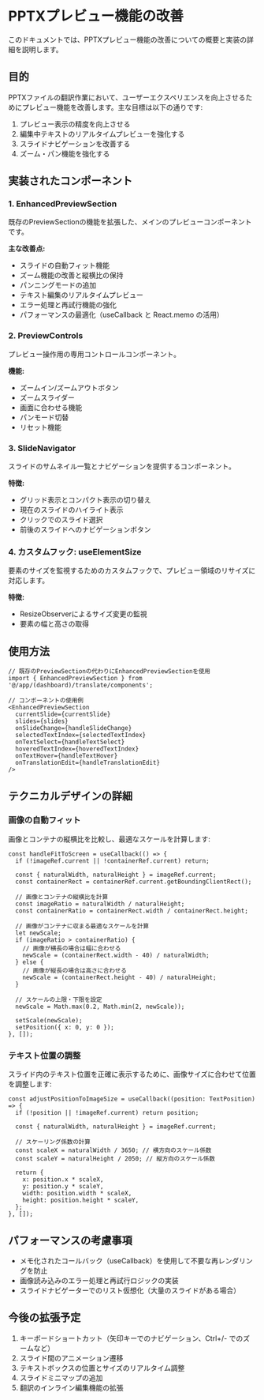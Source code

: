 # PPTXプレビュー機能の改善

このドキュメントでは、PPTXプレビュー機能の改善についての概要と実装の詳細を説明します。

## 目的

PPTXファイルの翻訳作業において、ユーザーエクスペリエンスを向上させるためにプレビュー機能を改善します。主な目標は以下の通りです:

1. プレビュー表示の精度を向上させる
2. 編集中テキストのリアルタイムプレビューを強化する
3. スライドナビゲーションを改善する
4. ズーム・パン機能を強化する

## 実装されたコンポーネント

### 1. EnhancedPreviewSection

既存のPreviewSectionの機能を拡張した、メインのプレビューコンポーネントです。

**主な改善点:**
- スライドの自動フィット機能
- ズーム機能の改善と縦横比の保持
- パンニングモードの追加
- テキスト編集のリアルタイムプレビュー
- エラー処理と再試行機能の強化
- パフォーマンスの最適化（useCallback と React.memo の活用）

### 2. PreviewControls

プレビュー操作用の専用コントロールコンポーネント。

**機能:**
- ズームイン/ズームアウトボタン
- ズームスライダー
- 画面に合わせる機能
- パンモード切替
- リセット機能

### 3. SlideNavigator

スライドのサムネイル一覧とナビゲーションを提供するコンポーネント。

**特徴:**
- グリッド表示とコンパクト表示の切り替え
- 現在のスライドのハイライト表示
- クリックでのスライド選択
- 前後のスライドへのナビゲーションボタン

### 4. カスタムフック: useElementSize

要素のサイズを監視するためのカスタムフックで、プレビュー領域のリサイズに対応します。

**特徴:**
- ResizeObserverによるサイズ変更の監視
- 要素の幅と高さの取得

## 使用方法

```tsx
// 既存のPreviewSectionの代わりにEnhancedPreviewSectionを使用
import { EnhancedPreviewSection } from '@/app/(dashboard)/translate/components';

// コンポーネントの使用例
<EnhancedPreviewSection
  currentSlide={currentSlide}
  slides={slides}
  onSlideChange={handleSlideChange}
  selectedTextIndex={selectedTextIndex}
  onTextSelect={handleTextSelect}
  hoveredTextIndex={hoveredTextIndex}
  onTextHover={handleTextHover}
  onTranslationEdit={handleTranslationEdit}
/>
```

## テクニカルデザインの詳細

### 画像の自動フィット

画像とコンテナの縦横比を比較し、最適なスケールを計算します:

```tsx
const handleFitToScreen = useCallback(() => {
  if (!imageRef.current || !containerRef.current) return;
  
  const { naturalWidth, naturalHeight } = imageRef.current;
  const containerRect = containerRef.current.getBoundingClientRect();
  
  // 画像とコンテナの縦横比を計算
  const imageRatio = naturalWidth / naturalHeight;
  const containerRatio = containerRect.width / containerRect.height;
  
  // 画像がコンテナに収まる最適なスケールを計算
  let newScale;
  if (imageRatio > containerRatio) {
    // 画像が横長の場合は幅に合わせる
    newScale = (containerRect.width - 40) / naturalWidth;
  } else {
    // 画像が縦長の場合は高さに合わせる
    newScale = (containerRect.height - 40) / naturalHeight;
  }
  
  // スケールの上限・下限を設定
  newScale = Math.max(0.2, Math.min(2, newScale));
  
  setScale(newScale);
  setPosition({ x: 0, y: 0 });
}, []);
```

### テキスト位置の調整

スライド内のテキスト位置を正確に表示するために、画像サイズに合わせて位置を調整します:

```tsx
const adjustPositionToImageSize = useCallback((position: TextPosition) => {
  if (!position || !imageRef.current) return position;
  
  const { naturalWidth, naturalHeight } = imageRef.current;
  
  // スケーリング係数の計算
  const scaleX = naturalWidth / 3650; // 横方向のスケール係数
  const scaleY = naturalHeight / 2050; // 縦方向のスケール係数
  
  return {
    x: position.x * scaleX,
    y: position.y * scaleY,
    width: position.width * scaleX,
    height: position.height * scaleY,
  };
}, []);
```

## パフォーマンスの考慮事項

- メモ化されたコールバック（useCallback）を使用して不要な再レンダリングを防止
- 画像読み込みのエラー処理と再試行ロジックの実装
- スライドナビゲーターでのリスト仮想化（大量のスライドがある場合）

## 今後の拡張予定

1. キーボードショートカット（矢印キーでのナビゲーション、Ctrl+/- でのズームなど）
2. スライド間のアニメーション遷移
3. テキストボックスの位置とサイズのリアルタイム調整
4. スライドミニマップの追加
5. 翻訳のインライン編集機能の拡張 
